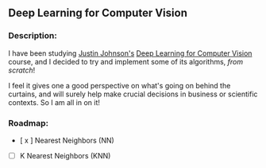 ## Deep Learning for Computer Vision

### Description:

I have been studying [Justin Johnson's](https://web.eecs.umich.edu/~justincj/) [Deep Learning for Computer Vision](https://www.youtube.com/playlist?list=PL5-TkQAfAZFbzxjBHtzdVCWE0Zbhomg7r) course, and I decided to try and implement some of its algorithms, _from scratch_!

I feel it gives one a good perspective on what's going on behind the curtains, and will surely help make crucial decisions in business or scientific contexts. So I am all in on it!

### Roadmap:

- [ x ] Nearest Neighbors (NN)
- [ ] K Nearest Neighbors (KNN)
